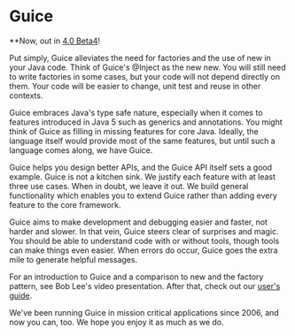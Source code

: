 Guice
====

**Now, out in [4.0 Beta4](https://github.com/google/guice/wiki/Guice40)!

Put simply, Guice alleviates the need for factories and the use of new in your Java code. Think of Guice's @Inject as the new new. You will still need to write factories in some cases, but your code will not depend directly on them. Your code will be easier to change, unit test and reuse in other contexts.

Guice embraces Java's type safe nature, especially when it comes to features introduced in Java 5 such as generics and annotations. You might think of Guice as filling in missing features for core Java. Ideally, the language itself would provide most of the same features, but until such a language comes along, we have Guice.

Guice helps you design better APIs, and the Guice API itself sets a good example. Guice is not a kitchen sink. We justify each feature with at least three use cases. When in doubt, we leave it out. We build general functionality which enables you to extend Guice rather than adding every feature to the core framework.

Guice aims to make development and debugging easier and faster, not harder and slower. In that vein, Guice steers clear of surprises and magic. You should be able to understand code with or without tools, though tools can make things even easier. When errors do occur, Guice goes the extra mile to generate helpful messages.

For an introduction to Guice and a comparison to new and the factory pattern, see Bob Lee's video presentation. After that, check out our [user's guide](http://code.google.com/p/google-guice/wiki/Motivation).

We've been running Guice in mission critical applications since 2006, and now you can, too. We hope you enjoy it as much as we do.

